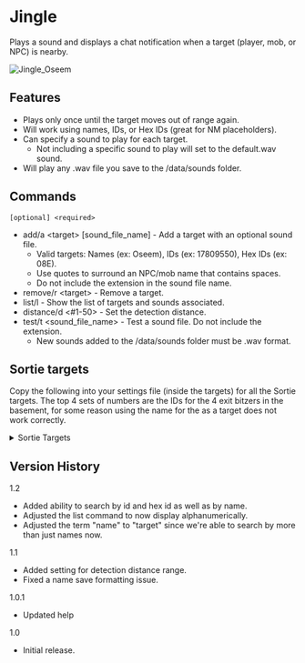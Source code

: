 # Jingle #

Plays a sound and displays a chat notification when a target (player, mob, or NPC) is nearby.  

![Jingle_Oseem](https://github.com/iLVL-Key/FFXI/assets/101156258/5ed6b45b-e798-4e1e-92dc-27d7490fcca1)

## Features ##
 - Plays only once until the target moves out of range again.
 - Will work using names, IDs, or Hex IDs (great for NM placeholders).
 - Can specify a sound to play for each target.
   - Not including a specific sound to play will set to the default.wav sound.
 - Will play any .wav file you save to the /data/sounds folder.
  
## Commands ##
`[optional] <required>`
 - add/a \<target> \[sound_file_name] - Add a target with an optional sound file.
   - Valid targets: Names (ex: Oseem), IDs (ex: 17809550), Hex IDs (ex: 08E).
   - Use quotes to surround an NPC/mob name that contains spaces.
   - Do not include the extension in the sound file name.
 - remove/r \<target> - Remove a target.
 - list/l - Show the list of targets and sounds associated.
 - distance/d <#1-50> - Set the detection distance.
 - test/t \<sound_file_name> - Test a sound file. Do not include the extension.
   - New sounds added to the /data/sounds folder must be .wav format.

## Sortie targets ##
Copy the following into your settings file (inside the targets) for all the Sortie targets. The top 4 sets of numbers are the IDs for the 4 exit bitzers in the basement, for some reason using the name for the as a target does not work correctly.
<details>
<summary>Sortie Targets</summary>
 
```
            <21005124>
                <soundfile>default</soundfile>
            </21005124>
            <21005125>
                <soundfile>default</soundfile>
            </21005125>
            <21005126>
                <soundfile>default</soundfile>
            </21005126>
            <21005127>
                <soundfile>default</soundfile>
            </21005127>
            <abject_obdella>
                <soundfile>default</soundfile>
            </abject_obdella>
            <biune_porxie>
                <soundfile>default</soundfile>
            </biune_porxie>
            <cachaemic_bhoot>
                <soundfile>default</soundfile>
            </cachaemic_bhoot>
            <demisang_deleterious>
                <soundfile>default</soundfile>
            </demisang_deleterious>
            <esurient_botulus>
                <soundfile>default</soundfile>
            </esurient_botulus>
            <fetid_ixion>
                <soundfile>default</soundfile>
            </fetid_ixion>
            <gyvewrapped_naraka>
                <soundfile>default</soundfile>
            </gyvewrapped_naraka>
            <haughty_tulittia>
                <soundfile>default</soundfile>
            </haughty_tulittia>
```
</details>

## Version History ##

1.2
- Added ability to search by id and hex id as well as by name.
- Adjusted the list command to now display alphanumerically.
- Adjusted the term "name" to "target" since we're able to search by more than just names now.

1.1
- Added setting for detection distance range.
- Fixed a name save formatting issue.

1.0.1
- Updated help

1.0
- Initial release.
